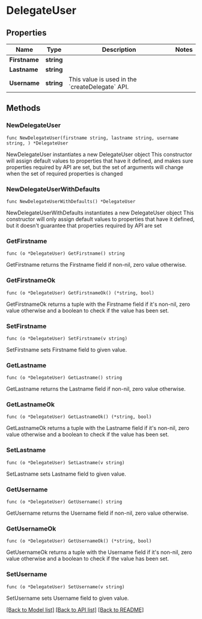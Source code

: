 # DelegateUser

## Properties

Name | Type | Description | Notes
------------ | ------------- | ------------- | -------------
**Firstname** | **string** |  | 
**Lastname** | **string** |  | 
**Username** | **string** | This value is used in the &#x60;createDelegate&#x60; API. | 

## Methods

### NewDelegateUser

`func NewDelegateUser(firstname string, lastname string, username string, ) *DelegateUser`

NewDelegateUser instantiates a new DelegateUser object
This constructor will assign default values to properties that have it defined,
and makes sure properties required by API are set, but the set of arguments
will change when the set of required properties is changed

### NewDelegateUserWithDefaults

`func NewDelegateUserWithDefaults() *DelegateUser`

NewDelegateUserWithDefaults instantiates a new DelegateUser object
This constructor will only assign default values to properties that have it defined,
but it doesn't guarantee that properties required by API are set

### GetFirstname

`func (o *DelegateUser) GetFirstname() string`

GetFirstname returns the Firstname field if non-nil, zero value otherwise.

### GetFirstnameOk

`func (o *DelegateUser) GetFirstnameOk() (*string, bool)`

GetFirstnameOk returns a tuple with the Firstname field if it's non-nil, zero value otherwise
and a boolean to check if the value has been set.

### SetFirstname

`func (o *DelegateUser) SetFirstname(v string)`

SetFirstname sets Firstname field to given value.


### GetLastname

`func (o *DelegateUser) GetLastname() string`

GetLastname returns the Lastname field if non-nil, zero value otherwise.

### GetLastnameOk

`func (o *DelegateUser) GetLastnameOk() (*string, bool)`

GetLastnameOk returns a tuple with the Lastname field if it's non-nil, zero value otherwise
and a boolean to check if the value has been set.

### SetLastname

`func (o *DelegateUser) SetLastname(v string)`

SetLastname sets Lastname field to given value.


### GetUsername

`func (o *DelegateUser) GetUsername() string`

GetUsername returns the Username field if non-nil, zero value otherwise.

### GetUsernameOk

`func (o *DelegateUser) GetUsernameOk() (*string, bool)`

GetUsernameOk returns a tuple with the Username field if it's non-nil, zero value otherwise
and a boolean to check if the value has been set.

### SetUsername

`func (o *DelegateUser) SetUsername(v string)`

SetUsername sets Username field to given value.



[[Back to Model list]](../README.md#documentation-for-models) [[Back to API list]](../README.md#documentation-for-api-endpoints) [[Back to README]](../README.md)


